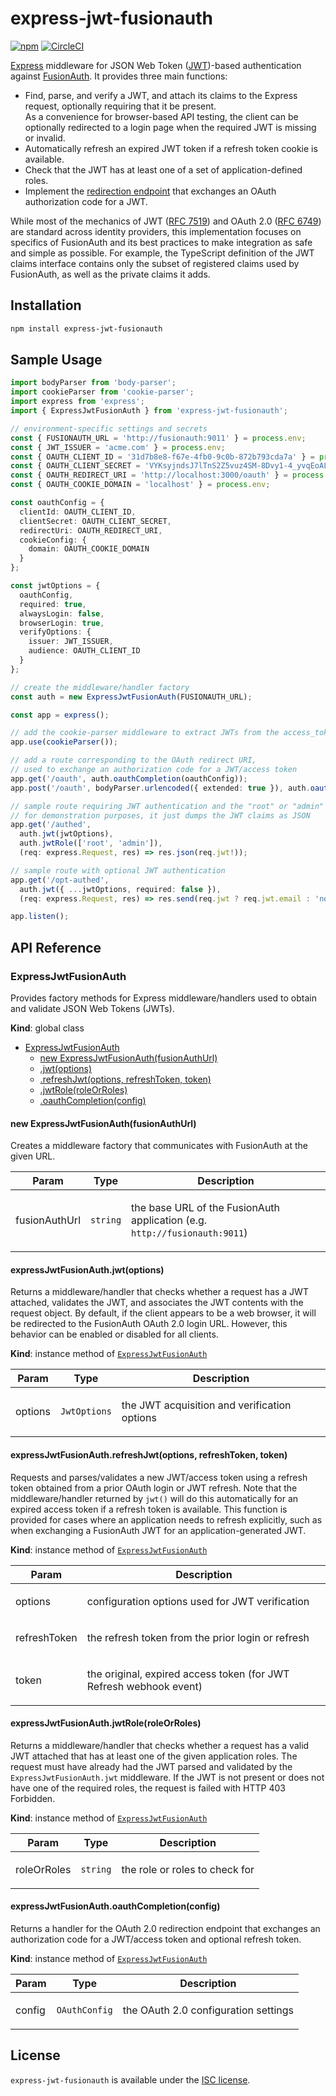 # express-jwt-fusionauth

[![npm](https://img.shields.io/npm/v/express-jwt-fusionauth)](https://www.npmjs.com/package/express-jwt-fusionauth)
[![CircleCI](https://img.shields.io/circleci/build/github/trevorr/express-jwt-fusionauth)](https://circleci.com/gh/trevorr/express-jwt-fusionauth)

[Express](https://expressjs.com/) middleware for JSON Web Token ([JWT](https://jwt.io/))-based
authentication against [FusionAuth](https://fusionauth.io/). It provides three main functions:

* Find, parse, and verify a JWT, and attach its claims to the Express request, optionally
  requiring that it be present.\
  As a convenience for browser-based API testing, the client can be optionally redirected
  to a login page when the required JWT is missing or invalid.
* Automatically refresh an expired JWT token if a refresh token cookie is available.
* Check that the JWT has at least one of a set of application-defined roles.
* Implement the [redirection endpoint](https://tools.ietf.org/html/rfc6749#section-3.1.2)
  that exchanges an OAuth authorization code for a JWT.

While most of the mechanics of JWT ([RFC 7519](https://tools.ietf.org/html/rfc7519)) and
OAuth 2.0 ([RFC 6749](https://tools.ietf.org/html/rfc6749)) are standard across identity
providers, this implementation focuses on specifics of FusionAuth and its best practices
to make integration as safe and simple as possible. For example, the TypeScript definition
of the JWT claims interface contains only the subset of registered claims used by FusionAuth,
as well as the private claims it adds.

## Installation

```sh
npm install express-jwt-fusionauth
```

## Sample Usage

```ts
import bodyParser from 'body-parser';
import cookieParser from 'cookie-parser';
import express from 'express';
import { ExpressJwtFusionAuth } from 'express-jwt-fusionauth';

// environment-specific settings and secrets
const { FUSIONAUTH_URL = 'http://fusionauth:9011' } = process.env;
const { JWT_ISSUER = 'acme.com' } = process.env;
const { OAUTH_CLIENT_ID = '31d7b8e8-f67e-4fb0-9c0b-872b793cda7a' } = process.env;
const { OAUTH_CLIENT_SECRET = 'VYKsyjndsJ7lTnS2Z5vuz4SM-8Dvy1-4_yvqEoALMfY' } = process.env;
const { OAUTH_REDIRECT_URI = 'http://localhost:3000/oauth' } = process.env;
const { OAUTH_COOKIE_DOMAIN = 'localhost' } = process.env;

const oauthConfig = {
  clientId: OAUTH_CLIENT_ID,
  clientSecret: OAUTH_CLIENT_SECRET,
  redirectUri: OAUTH_REDIRECT_URI,
  cookieConfig: {
    domain: OAUTH_COOKIE_DOMAIN
  }
};

const jwtOptions = {
  oauthConfig,
  required: true,
  alwaysLogin: false,
  browserLogin: true,
  verifyOptions: {
    issuer: JWT_ISSUER,
    audience: OAUTH_CLIENT_ID
  }
};

// create the middleware/handler factory
const auth = new ExpressJwtFusionAuth(FUSIONAUTH_URL);

const app = express();

// add the cookie-parser middleware to extract JWTs from the access_token cookie
app.use(cookieParser());

// add a route corresponding to the OAuth redirect URI,
// used to exchange an authorization code for a JWT/access token
app.get('/oauth', auth.oauthCompletion(oauthConfig));
app.post('/oauth', bodyParser.urlencoded({ extended: true }), auth.oauthCompletion(oauthConfig));

// sample route requiring JWT authentication and the "root" or "admin" application role;
// for demonstration purposes, it just dumps the JWT claims as JSON
app.get('/authed',
  auth.jwt(jwtOptions),
  auth.jwtRole(['root', 'admin']),
  (req: express.Request, res) => res.json(req.jwt!));

// sample route with optional JWT authentication
app.get('/opt-authed',
  auth.jwt({ ...jwtOptions, required: false }),
  (req: express.Request, res) => res.send(req.jwt ? req.jwt.email : 'nobody'));

app.listen();
```

## API Reference

<a name="ExpressJwtFusionAuth"></a>

### ExpressJwtFusionAuth
<p>Provides factory methods for Express middleware/handlers used to obtain and validate JSON Web Tokens (JWTs).</p>

**Kind**: global class  

* [ExpressJwtFusionAuth](#ExpressJwtFusionAuth)
    * [new ExpressJwtFusionAuth(fusionAuthUrl)](#new_ExpressJwtFusionAuth_new)
    * [.jwt(options)](#ExpressJwtFusionAuth+jwt)
    * [.refreshJwt(options, refreshToken, token)](#ExpressJwtFusionAuth+refreshJwt)
    * [.jwtRole(roleOrRoles)](#ExpressJwtFusionAuth+jwtRole)
    * [.oauthCompletion(config)](#ExpressJwtFusionAuth+oauthCompletion)

<a name="new_ExpressJwtFusionAuth_new"></a>

#### new ExpressJwtFusionAuth(fusionAuthUrl)
<p>Creates a middleware factory that communicates with FusionAuth at the given URL.</p>


| Param | Type | Description |
| --- | --- | --- |
| fusionAuthUrl | <code>string</code> | <p>the base URL of the FusionAuth application (e.g. <code>http://fusionauth:9011</code>)</p> |

<a name="ExpressJwtFusionAuth+jwt"></a>

#### expressJwtFusionAuth.jwt(options)
<p>Returns a middleware/handler that checks whether a request has a JWT attached,
validates the JWT, and associates the JWT contents with the request object.
By default, if the client appears to be a web browser, it will be redirected
to the FusionAuth OAuth 2.0 login URL. However, this behavior can be enabled
or disabled for all clients.</p>

**Kind**: instance method of [<code>ExpressJwtFusionAuth</code>](#ExpressJwtFusionAuth)  

| Param | Type | Description |
| --- | --- | --- |
| options | <code>JwtOptions</code> | <p>the JWT acquisition and verification options</p> |

<a name="ExpressJwtFusionAuth+refreshJwt"></a>

#### expressJwtFusionAuth.refreshJwt(options, refreshToken, token)
<p>Requests and parses/validates a new JWT/access token using a refresh token
obtained from a prior OAuth login or JWT refresh.
Note that the middleware/handler returned by <code>jwt()</code> will do this automatically
for an expired access token if a refresh token is available.
This function is provided for cases where an application needs to refresh explicitly,
such as when exchanging a FusionAuth JWT for an application-generated JWT.</p>

**Kind**: instance method of [<code>ExpressJwtFusionAuth</code>](#ExpressJwtFusionAuth)  

| Param | Description |
| --- | --- |
| options | <p>configuration options used for JWT verification</p> |
| refreshToken | <p>the refresh token from the prior login or refresh</p> |
| token | <p>the original, expired access token (for JWT Refresh webhook event)</p> |

<a name="ExpressJwtFusionAuth+jwtRole"></a>

#### expressJwtFusionAuth.jwtRole(roleOrRoles)
<p>Returns a middleware/handler that checks whether a request has a valid JWT
attached that has at least one of the given application roles.
The request must have already had the JWT parsed and validated by the
<code>ExpressJwtFusionAuth.jwt</code> middleware. If the JWT is not present or does
not have one of the required roles, the request is failed with HTTP 403 Forbidden.</p>

**Kind**: instance method of [<code>ExpressJwtFusionAuth</code>](#ExpressJwtFusionAuth)  

| Param | Type | Description |
| --- | --- | --- |
| roleOrRoles | <code>string</code> | <p>the role or roles to check for</p> |

<a name="ExpressJwtFusionAuth+oauthCompletion"></a>

#### expressJwtFusionAuth.oauthCompletion(config)
<p>Returns a handler for the OAuth 2.0 redirection endpoint that exchanges an
authorization code for a JWT/access token and optional refresh token.</p>

**Kind**: instance method of [<code>ExpressJwtFusionAuth</code>](#ExpressJwtFusionAuth)  

| Param | Type | Description |
| --- | --- | --- |
| config | <code>OAuthConfig</code> | <p>the OAuth 2.0 configuration settings</p> |


## License

`express-jwt-fusionauth` is available under the [ISC license](LICENSE).
